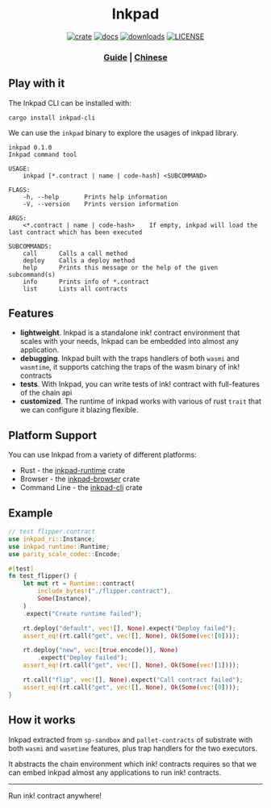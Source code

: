 <div align="center">
<h1 align="center">
Inkpad
</h1>

[![crate][a1]][a2] [![docs][c1]][c2] [![downloads][d1]][d2] [![LICENSE][e1]][e2] 

[a1]: https://img.shields.io/crates/v/inkpad-runtime.svg
[a2]: https://crates.io/crates/inkpad-runtime
[c1]: https://img.shields.io/badge/current-docs-brightgreen.svg
[c2]: https://docs.rs/inkpad-runtime
[d1]: https://img.shields.io/crates/d/inkpad-runtime.svg
[d2]: https://crates.io/crates/inkpad-runtime
[e1]: https://img.shields.io/crates/l/inkpad-runtime.svg
[e2]: https://choosealicense.com/licenses/apache-2.0/

 <h3>
    <a href="https://clearloop.github.io/inkpad/">Guide</a>
    <span> | </span>
    <a href="./README_ZH.md">Chinese</a>
</h3>

</div>

## Play with it

The Inkpad CLI can be installed with:

```
cargo install inkpad-cli
```

We can use the `inkpad` binary to explore the usages of inkpad library.

```
inkpad 0.1.0
Inkpad command tool

USAGE:
    inkpad [*.contract | name | code-hash] <SUBCOMMAND>

FLAGS:
    -h, --help       Prints help information
    -V, --version    Prints version information

ARGS:
    <*.contract | name | code-hash>    If empty, inkpad will load the last contract which has been executed

SUBCOMMANDS:
    call      Calls a call method
    deploy    Calls a deploy method
    help      Prints this message or the help of the given subcommand(s)
    info      Prints info of *.contract
    list      Lists all contracts
```

## Features

* **lightweight**. Inkpad is a standalone ink! contract environment that scales with your needs, 
Inkpad can be embedded into almost any application.
* **debugging**. Inkpad built with the traps handlers of both `wasmi` and `wasmtime`, it supports
catching the traps of the wasm binary of ink! contracts
* **tests**. With Inkpad, you can write tests of ink! contract with full-features of the chain api
* **customized**. The runtime of inkpad works with various of rust `trait` that we can configure it 
blazing flexible.


## Platform Support

You can use Inkpad from a variety of different platforms:

* Rust - the [inkpad-runtime][inkpad-runtime] crate
* Browser - the [inkpad-browser][inkpad-browser] crate
* Command Line - the [inkpad-cli][inkpad-cli] crate

## Example

```rust
// test flipper.contract
use inkpad_ri::Instance;
use inkpad_runtime::Runtime;
use parity_scale_codec::Encode;

#[test]
fn test_flipper() {
    let mut rt = Runtime::contract(
        include_bytes!("./flipper.contract"),
        Some(Instance),
    )
    .expect("Create runtime failed");

    rt.deploy("default", vec![], None).expect("Deploy failed");
    assert_eq!(rt.call("get", vec![], None), Ok(Some(vec![0])));

    rt.deploy("new", vec![true.encode()], None)
        .expect("Deploy failed");
    assert_eq!(rt.call("get", vec![], None), Ok(Some(vec![1])));

    rt.call("flip", vec![], None).expect("Call contract failed");
    assert_eq!(rt.call("get", vec![], None), Ok(Some(vec![0])));
}
```

## How it works

Inkpad extracted from `sp-sandbox` and `pallet-contracts` of substrate
with both `wasmi` and `wasmtime` features, plus trap handlers for the
two executors.

It abstracts the chain environment which ink! contracts requires so
that we can embed inkpad almost any applications to run ink! contracts.


---

Run ink! contract anywhere!


[inkpad-runtime]: https://github.com/patractlabs/inkpad/tree/master/crates/runtime
[inkpad-browser]: https://github.com/patractlabs/inkpad/tree/master/browser
[inkpad-cli]: https://github.com/patractlabs/inkpad/tree/master/cli
